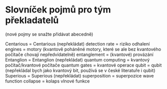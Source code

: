 # Slovníček pojmů pro tým překladatelů
(nové pojmy se snažte přidávat abecedně)

Centarious = Centarious (nepřekládat)
detection rate = riziko odhalení
engines = motory (kvantově poháněné motory, které se ale bez kvantového počítače chovají nepředvídatelně)
entanglement = (kvantové) provázání
Entanglion = Entanglion (nepřekládat)
quantum computing = kvantový počítač/kvantové počítače
quantum gates = kvantové operace
qubit = qubit (nepřekládal bych jako kvantový bit, používá se v české literatuře i qubit)
Superious = Superious (nepřekládat)
superposition = superpozice
wave function collapse = kolaps vlnové funkce

